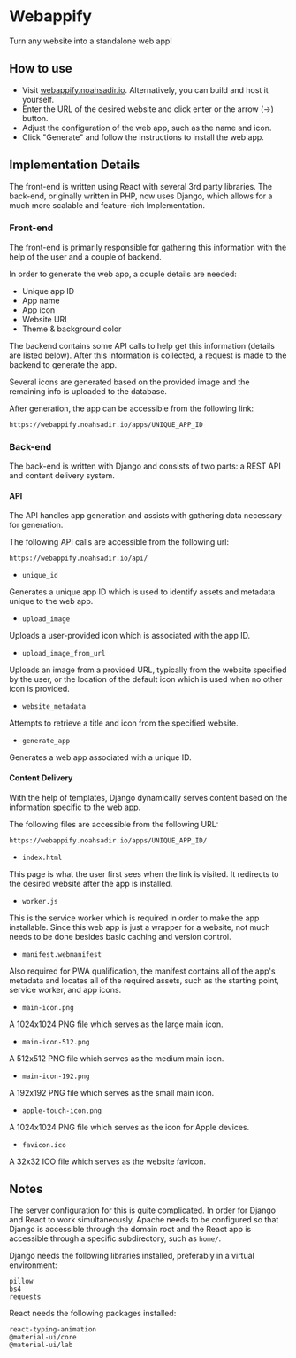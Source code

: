 # Webappify

Turn any website into a standalone web app!

## How to use

- Visit [webappify.noahsadir.io](https://webappify.noahsadir.io). Alternatively, you can build and host it yourself.
- Enter the URL of the desired website and click enter or the arrow (->) button.
- Adjust the configuration of the web app, such as the name and icon.
- Click "Generate" and follow the instructions to install the web app.

## Implementation Details

The front-end is written using React with several 3rd party libraries. The back-end, originally written in PHP, now uses Django, which allows for a much more scalable and feature-rich Implementation.

### Front-end

The front-end is primarily responsible for gathering this information with the help of the user and a couple of backend.

In order to generate the web app, a couple details are needed:
- Unique app ID
- App name
- App icon
- Website URL
- Theme & background color

The backend contains some API calls to help get this information (details are listed below). After this information is collected, a request is made to the backend to generate the app.

Several icons are generated based on the provided image and the remaining info is uploaded to the database.

After generation, the app can be accessible from the following link:
```
https://webappify.noahsadir.io/apps/UNIQUE_APP_ID
```

### Back-end

The back-end is written with Django and consists of two parts: a REST API and content delivery system.

#### API

The API handles app generation and assists with gathering data necessary for generation.

The following API calls are accessible from the following url:
```
https://webappify.noahsadir.io/api/
```

- ```unique_id```

Generates a unique app ID which is used to identify assets and metadata unique to the web app.

- ```upload_image```

Uploads a user-provided icon which is associated with the app ID.

- ```upload_image_from_url```

Uploads an image from a provided URL, typically from the website specified by the user, or the location of the default icon which is used when no other icon is provided.

- ```website_metadata```

Attempts to retrieve a title and icon from the specified website.

- ```generate_app```

Generates a web app associated with a unique ID.

#### Content Delivery

With the help of templates, Django dynamically serves content based on the information specific to the web app.

The following files are accessible from the following URL:
```
https://webappify.noahsadir.io/apps/UNIQUE_APP_ID/
```

- ```index.html```

This page is what the user first sees when the link is visited. It redirects to the desired website after the app is installed.

- ```worker.js```

This is the service worker which is required in order to make the app installable. Since this web app is just a wrapper for a website, not much needs to be done besides basic caching and version control.

- ```manifest.webmanifest```

Also required for PWA qualification, the manifest contains all of the app's metadata and locates all of the required assets, such as the starting point, service worker, and app icons.

- ```main-icon.png```

A 1024x1024 PNG file which serves as the large main icon.

- ```main-icon-512.png```

A 512x512 PNG file which serves as the medium main icon.

- ```main-icon-192.png```

A 192x192 PNG file which serves as the small main icon.

- ```apple-touch-icon.png```

A 1024x1024 PNG file which serves as the icon for Apple devices.

- ```favicon.ico```

A 32x32 ICO file which serves as the website favicon.

## Notes

The server configuration for this is quite complicated. In order for Django and React to work simultaneously, Apache needs to be configured so that Django is accessible through the domain root and the React app is accessible through a specific subdirectory, such as ```home/```.

Django needs the following libraries installed, preferably in a virtual environment:
```
pillow
bs4
requests
```

React needs the following packages installed:
```
react-typing-animation
@material-ui/core
@material-ui/lab
```
